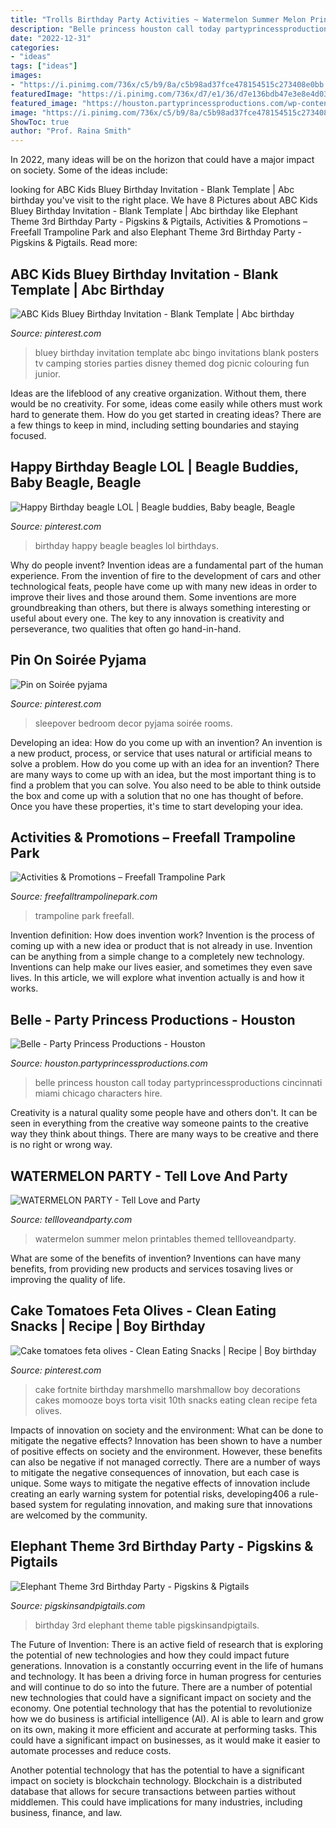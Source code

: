 ```yaml
---
title: "Trolls Birthday Party Activities ~ Watermelon Summer Melon Printables Themed Tellloveandparty"
description: "Belle princess houston call today partyprincessproductions cincinnati miami chicago characters hire"
date: "2022-12-31"
categories:
- "ideas"
tags: ["ideas"]
images:
- "https://i.pinimg.com/736x/c5/b9/8a/c5b98ad37fce478154515c273408e0bb.jpg"
featuredImage: "https://i.pinimg.com/736x/d7/e1/36/d7e136bdb47e3e8e4d03b65e179eeaeb.jpg"
featured_image: "https://houston.partyprincessproductions.com/wp-content/uploads/sites/21/2019/10/belle-1-uai-766x1149.jpg"
image: "https://i.pinimg.com/736x/c5/b9/8a/c5b98ad37fce478154515c273408e0bb.jpg"
ShowToc: true
author: "Prof. Raina Smith"
---
```



In 2022, many ideas will be on the horizon that could have a major impact on society. Some of the ideas include: 

	

		
looking for ABC Kids Bluey Birthday Invitation - Blank Template | Abc birthday you've visit to the right place. We have 8 Pictures about ABC Kids Bluey Birthday Invitation - Blank Template | Abc birthday like Elephant Theme 3rd Birthday Party - Pigskins &amp; Pigtails, Activities &amp; Promotions – Freefall Trampoline Park and also Elephant Theme 3rd Birthday Party - Pigskins &amp; Pigtails. Read more:
		
    
## ABC Kids Bluey Birthday Invitation - Blank Template | Abc Birthday

<img loading=lazy src="https://i.pinimg.com/736x/b0/51/55/b051558c75537691446253c213557086.jpg" onerror="this.onerror=null;this.src='https://tse1.mm.bing.net/th?id=OIP.7ZOci68HO7CKC7EXx9fRmgHaLH&amp;pid=15.1';" alt="ABC Kids Bluey Birthday Invitation - Blank Template | Abc birthday">

_Source: pinterest.com_

>bluey birthday invitation template abc bingo invitations blank posters tv camping stories parties disney themed dog picnic colouring fun junior. 

	

Ideas are the lifeblood of any creative organization. Without them, there would be no creativity. For some, ideas come easily while others must work hard to generate them. How do you get started in creating ideas? There are a few things to keep in mind, including setting boundaries and staying focused.

    
## Happy Birthday Beagle LOL | Beagle Buddies, Baby Beagle, Beagle

<img loading=lazy src="https://i.pinimg.com/736x/bb/28/6d/bb286dfdd58ffec95525b99abfa62727--bunkhouse-birthdays.jpg" onerror="this.onerror=null;this.src='https://tse2.mm.bing.net/th?id=OIP.xt0z0ptonmJYiiOlO4ShdQHaLH&amp;pid=15.1';" alt="Happy Birthday beagle LOL | Beagle buddies, Baby beagle, Beagle">

_Source: pinterest.com_

>birthday happy beagle beagles lol birthdays. 

	

Why do people invent?
Invention ideas are a fundamental part of the human experience. From the invention of fire to the development of cars and other technological feats, people have come up with many new ideas in order to improve their lives and those around them. Some inventions are more groundbreaking than others, but there is always something interesting or useful about every one. The key to any innovation is creativity and perseverance, two qualities that often go hand-in-hand.

    
## Pin On Soirée Pyjama

<img loading=lazy src="https://i.pinimg.com/736x/c5/b9/8a/c5b98ad37fce478154515c273408e0bb.jpg" onerror="this.onerror=null;this.src='https://tse2.mm.bing.net/th?id=OIP._4WDK4sG4Pxtb3j69SeElQHaJ3&amp;pid=15.1';" alt="Pin on Soirée pyjama">

_Source: pinterest.com_

>sleepover bedroom decor pyjama soirée rooms. 

	

Developing an idea: How do you come up with an invention?
An invention is a new product, process, or service that uses natural or artificial means to solve a problem. How do you come up with an idea for an invention? There are many ways to come up with an idea, but the most important thing is to find a problem that you can solve. You also need to be able to think outside the box and come up with a solution that no one has thought of before. Once you have these properties, it's time to start developing your idea.

    
## Activities &amp; Promotions – Freefall Trampoline Park

<img loading=lazy src="http://www.freefalltrampolinepark.com/wp-content/uploads/2015/10/IMG_3726-700x700.jpg" onerror="this.onerror=null;this.src='https://tse1.mm.bing.net/th?id=OIP.s7QOBtbfteSR9jLua_8r5gHaHa&amp;pid=15.1';" alt="Activities &amp; Promotions – Freefall Trampoline Park">

_Source: freefalltrampolinepark.com_

>trampoline park freefall. 

	

Invention definition: How does invention work?
Invention is the process of coming up with a new idea or product that is not already in use. Invention can be anything from a simple change to a completely new technology. Inventions can help make our lives easier, and sometimes they even save lives. In this article, we will explore what invention actually is and how it works.

    
## Belle - Party Princess Productions - Houston

<img loading=lazy src="https://houston.partyprincessproductions.com/wp-content/uploads/sites/21/2019/10/belle-1-uai-766x1149.jpg" onerror="this.onerror=null;this.src='https://tse2.mm.bing.net/th?id=OIP.MUuBY5haosj51tXjhVwZfQHaLH&amp;pid=15.1';" alt="Belle - Party Princess Productions - Houston">

_Source: houston.partyprincessproductions.com_

>belle princess houston call today partyprincessproductions cincinnati miami chicago characters hire. 

	

Creativity is a natural quality some people have and others don't. It can be seen in everything from the creative way someone paints to the creative way they think about things. There are many ways to be creative and there is no right or wrong way.

    
## WATERMELON PARTY - Tell Love And Party

<img loading=lazy src="http://tellloveandparty.com/wp-content/uploads/2015/06/summer-party-ideas.jpg" onerror="this.onerror=null;this.src='https://tse1.mm.bing.net/th?id=OIP.73LVzJ_xCVZwLZrZxXgL7QHaLH&amp;pid=15.1';" alt="WATERMELON PARTY - Tell Love and Party">

_Source: tellloveandparty.com_

>watermelon summer melon printables themed tellloveandparty. 

	

What are some of the benefits of invention?
Inventions can have many benefits, from providing new products and services tosaving lives or improving the quality of life.

    
## Cake Tomatoes Feta Olives - Clean Eating Snacks | Recipe | Boy Birthday

<img loading=lazy src="https://i.pinimg.com/736x/d7/e1/36/d7e136bdb47e3e8e4d03b65e179eeaeb.jpg" onerror="this.onerror=null;this.src='https://tse1.mm.bing.net/th?id=OIP.4A5m-erwjsaJMkbY_ihvMgHaJ3&amp;pid=15.1';" alt="Cake tomatoes feta olives - Clean Eating Snacks | Recipe | Boy birthday">

_Source: pinterest.com_

>cake fortnite birthday marshmello marshmallow boy decorations cakes momooze boys torta visit 10th snacks eating clean recipe feta olives. 

	

Impacts of innovation on society and the environment: What can be done to mitigate the negative effects?
Innovation has been shown to have a number of positive effects on society and the environment. However, these benefits can also be negative if not managed correctly. There are a number of ways to mitigate the negative consequences of innovation, but each case is unique. Some ways to mitigate the negative effects of innovation include creating an early warning system for potential risks, developing406
a rule-based system for regulating innovation, and making sure that innovations are welcomed by the community.

    
## Elephant Theme 3rd Birthday Party - Pigskins &amp; Pigtails

<img loading=lazy src="http://www.pigskinsandpigtails.com/wp-content/uploads/2013/02/table1.jpg" onerror="this.onerror=null;this.src='https://tse4.mm.bing.net/th?id=OIP.JTsHgrOxpz7PtlZm0Ky0YAAAAA&amp;pid=15.1';" alt="Elephant Theme 3rd Birthday Party - Pigskins &amp; Pigtails">

_Source: pigskinsandpigtails.com_

>birthday 3rd elephant theme table pigskinsandpigtails. 

	

The Future of Invention: There is an active field of research that is exploring the potential of new technologies and how they could impact future generations.
Innovation is a constantly occurring event in the life of humans and technology. It has been a driving force in human progress for centuries and will continue to do so into the future. There are a number of potential new technologies that could have a significant impact on society and the economy. 
One potential technology that has the potential to revolutionize how we do business is artificial intelligence (AI). AI is able to learn and grow on its own, making it more efficient and accurate at performing tasks. This could have a significant impact on businesses, as it would make it easier to automate processes and reduce costs. 

Another potential technology that has the potential to have a significant impact on society is blockchain technology. Blockchain is a distributed database that allows for secure transactions between parties without middlemen. This could have implications for many industries, including business, finance, and law.

